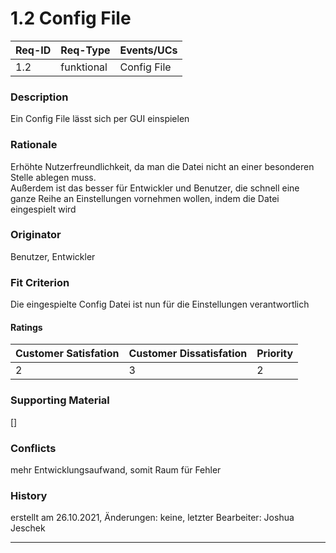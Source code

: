 # 1.2 Config File

| Req-ID | Req-Type   | Events/UCs  |
|--------|------------|-------------|
| 1.2    | funktional | Config File |

### Description
Ein Config File lässt sich per GUI einspielen

### Rationale
Erhöhte Nutzerfreundlichkeit, da man die Datei nicht an einer besonderen Stelle ablegen muss.  
Außerdem ist das besser für Entwickler und Benutzer, die schnell eine ganze Reihe an Einstellungen vornehmen wollen, indem die Datei eingespielt wird

### Originator
Benutzer, Entwickler

### Fit Criterion
Die eingespielte Config Datei ist nun für die Einstellungen verantwortlich

#### Ratings
| Customer Satisfation | Customer Dissatisfation | Priority |
|----------------------|-------------------------|----------|
| 2                    | 3                       | 2        |

### Supporting Material
[]

### Conflicts
mehr Entwicklungsaufwand, somit Raum für Fehler

### History
erstellt am 26.10.2021,
Änderungen: keine,
letzter Bearbeiter: Joshua Jeschek

---
